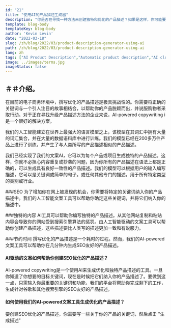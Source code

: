 ```yaml
---
id: "21"
title: "使用AI的产品描述生成器"
description: "你是否在寻找一种方法来创建独特和优化的产品描述？如果是这样，你可能要考虑使用人工智能驱动的文案写作。这个工具使用人工智能来生成适合你的特定关键词的产品描述。"
template: blog-body
templateKey: blog-body
author: 'Kevin Levin'
date: "2022-03-18"
slug: /zh/blog/2022/03/product-description-generator-using-ai
path: /zh/blog/2022/03/product-description-generator-using-ai
lang: zh
tags: ["AI Product Description","Automatic product description","AI clothings Product description"]
image: ../images/terms.jpg
imageStatus: false
---
```

## ＃＃介绍。
在目前的电子商务环境中，撰写优化的产品描述是极具挑战性的。你需要将正确的关键词与一个引人注目的故事相结合，以帮助你的产品脱颖而出，并说服购物者采取行动。对于正在寻找升级产品描述方法的企业来说，AI-powered copywriting і是一个很好的解决方案。


我们的人工智能建立在世界上最强大的语言模型之上，该模型在其词汇中拥有大量的词汇集合，并在大量的数据语料库中进行训练。我们的模型已经在200多万件产品上进行了训练，并产生了与人类所写的产品描述相似的产品描述。

我们已经实现了我们的文案AI，它可以为每个产品或项目生成独特的产品描述。这样，你就不必担心内容重复或抄袭的问题，因为你所有的产品描述在语法上都是正确的，可以生成具有良好一致性的产品描述。我们的模型可以根据用户的输入编写描述，它可以是关键词或简单的句子。或任何其他专门的描述，用于所有特定类型的类别或行业。

###SEO
为了增加你在网上被发现的机会，你需要将特定的关键词纳入你的产品描述中。我们的人工智能文案工具可以帮助你确定这些关键词，并将它们纳入你的描述中。

###独特的内容
AI工具可以帮助你编写独特的产品描述。从其他网站复制和粘贴内容会导致你的网站受到搜索引擎算法的惩罚。由人工智能驱动的文案工具可以帮助你创建产品描述，这些描述要比人类写的描述更加一致和有说服力。

###节约时间
撰写优化的产品描述是一个耗时的过程。然而，我们的AI-powered文案工具可以帮助你在几分钟内生成SEO友好的产品描述。

#### AI驱动的文案如何帮助你创建SEO优化的产品描述？
AI-powered copywriting是一个使用AI来生成优化和独特产品描述的工具。一旦你知道了你想要的目标关键词，现在是时候把它们纳入你的产品描述了。要做到这一点，只需输入你最重要的关键词和功能，我们的平台将帮助你完成剩下的工作，生成针对谷歌和其他搜索引擎的SEO友好的产品描述。

#### 如何使用我们的AI-powered文案工具生成优化的产品描述？
要创建SEO优化的产品描述，你需要写一些关于你的产品的关键词，然后点击 "生成描述"



